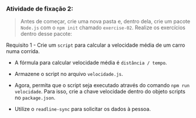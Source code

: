 ###  Atividade de fixação 2:
> Antes de começar, crie uma nova pasta e, dentro dela, crie um pacote `Node.js` com o `npm init` chamado `exercise-02`. Realize os exercícios dentro desse pacote:

Requisito 1 - Crie um `script` para calcular a velocidade média de um carro numa corrida.

* A fórmula para calcular velocidade média é `distância / tempo`.

* Armazene o script no arquivo `velocidade.js`.

* Agora, permita que o script seja executado através do comando `npm run velocidade`. Para isso, crie a chave velocidade dentro do objeto scripts no `package.json`.

* Utilize o `readline-sync` para solicitar os dados à pessoa.


